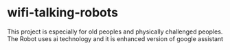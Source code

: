 # wifi-talking-robots
This project is especially for old peoples and physically challenged peoples.  The Robot uses ai technology and it is enhanced version of google assistant
